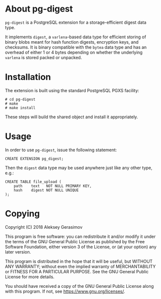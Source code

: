# About pg-digest

`pg-digest` is a PostgreSQL extension for a storage-efficient digest data type.

It implements `digest`, a `varlena`-based data type for efficient storing of
binary blobs meant for hash function digests, encryption keys, and checksums.
It is binary compatible with the `bytea` data type and has an overhead of either
1 or 4 bytes depending on whether the underlying `varlena` is stored packed or
unpacked.

# Installation

The extension is built using the standard PostgreSQL PGXS facility:
```
# cd pg-digest
# make
# make install
```
These steps will build the shared object and install it appropriately.

# Usage

In order to use `pg-digest`, issue the following statement:
```
CREATE EXTENSION pg_digest;
```
Then the `digest` data type may be used anywhere just like any other type, e.g.:
```
CREATE TABLE file_upload (
	path	text   NOT NULL PRIMARY KEY,
	hash	digest NOT NULL UNIQUE
);
```

# Copying

Copyright (C) 2018 Aleksey Gerasimov

This program is free software: you can redistribute it and/or modify
it under the terms of the GNU General Public License as published by
the Free Software Foundation, either version 3 of the License, or
(at your option) any later version.

This program is distributed in the hope that it will be useful,
but WITHOUT ANY WARRANTY; without even the implied warranty of
MERCHANTABILITY or FITNESS FOR A PARTICULAR PURPOSE.  See the
GNU General Public License for more details.

You should have received a copy of the GNU General Public License
along with this program.  If not, see <https://www.gnu.org/licenses/>.
